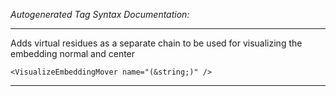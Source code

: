 _Autogenerated Tag Syntax Documentation:_

---
Adds virtual residues as a separate chain to be used for visualizing the embedding normal and center

```
<VisualizeEmbeddingMover name="(&string;)" />
```



---
